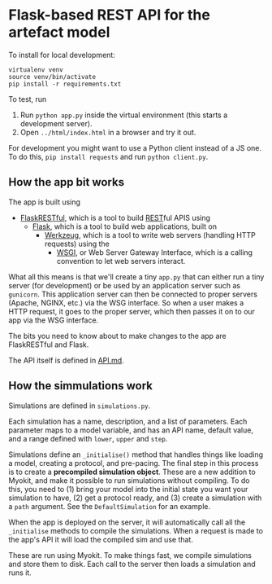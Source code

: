 # Flask-based REST API for the artefact model

To install for local development:

```
virtualenv venv
source venv/bin/activate
pip install -r requirements.txt
```

To test, run 

1. Run `python app.py` inside the virtual environment (this starts a development server).
2. Open `../html/index.html` in a browser and try it out.

For development you might want to use a Python client instead of a JS one.
To do this, `pip install requests` and run `python client.py`.

## How the app bit works

The app is built using 

- [FlaskRESTful](https://flask-restful.readthedocs.io/en/latest/), which is a tool to build [REST](https://en.wikipedia.org/wiki/Representational_state_transfer)ful APIS using
  - [Flask](https://flask.palletsprojects.com/en/2.1.x/), which is a tool to build web applications, built on
    - [Werkzeug](https://palletsprojects.com/p/werkzeug/), which is a tool to write web servers (handling HTTP requests) using the
      - [WSGI](https://en.wikipedia.org/wiki/Web_Server_Gateway_Interface), or Web Server Gateway Interface, which is a calling convention to let web servers interact.
      
What all this means is that we'll create a tiny `app.py` that can either run a tiny server (for development) or be used by an application server such as `gunicorn`.
This application server can then be connected to proper servers (Apache, NGINX, etc.) via the WSG interface.
So when a user makes a HTTP request, it goes to the proper server, which then passes it on to our app via the WSG interface. 

The bits you need to know about to make changes to the app are FlaskRESTful and Flask.

The API itself is defined in [API.md](../API.md).

## How the simmulations work

Simulations are defined in `simulations.py`.

Each simulation has a name, description, and a list of parameters.
Each parameter maps to a model variable, and has an API name, default value, and a range defined with `lower`, `upper` and `step`.

Simulations define an `_initialise()` method that handles things like loading a model, creating a protocol, and pre-pacing.
The final step in this process is to create a **precompiled simulation object**.
These are a new addition to Myokit, and make it possible to run simulations without compiling.
To do this, you need to (1) bring your model into the initial state you want your simulation to have, (2) get a protocol ready, and (3) create a simulation with a `path` argument.
See the `DefaultSimulation` for an example.

When the app is deployed on the server, it will automatically call all the `_initialise` methods to compile the simulations.
When a request is made to the app's API it will load the compiled sim and use that.


These are run using Myokit.
To make things fast, we compile simulations and store them to disk.
Each call to the server then loads a simulation and runs it.
